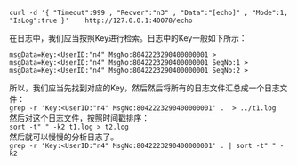```
curl -d '{ "Timeout":999 , "Recver":"n3" , "Data":"[echo]" , "Mode":1, "IsLog":true }'    http://127.0.0.1:40078/echo
```
在日志中，我们应当按照Key进行检索。日志中的Key一般如下所示：
```
msgData=Key:<UserID:"n4" MsgNo:8042223290400000001 >
msgData=Key:<UserID:"n4" MsgNo:8042223290400000001 SeqNo:1 >
msgData=Key:<UserID:"n4" MsgNo:8042223290400000001 SeqNo:2 >
```
所以，我们应当先找到对应的Key，然后然后将所有的日志文件汇总成一个日志文件：  
`grep -r 'Key:<UserID:"n4" MsgNo:8042223290400000001' .  > ../t1.log`  
然后对这个日志文件，按照时间戳排序：  
`sort -t" " -k2 t1.log > t2.log`  
然后就可以慢慢的分析日志了。  
`grep -r 'Key:<UserID:"n4" MsgNo:8042223290400000001' . | sort -t" " -k2`
